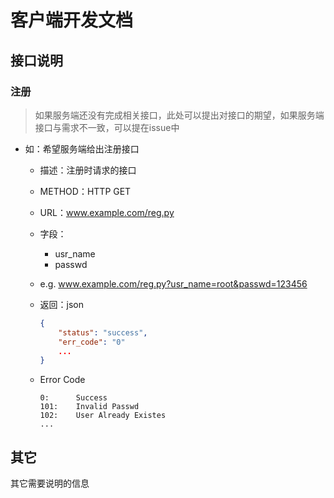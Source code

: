 # 客户端开发文档

## 接口说明

### 注册

> 如果服务端还没有完成相关接口，此处可以提出对接口的期望，如果服务端接口与需求不一致，可以提在issue中

* 如：希望服务端给出注册接口

  * 描述：注册时请求的接口

  * METHOD：HTTP GET

  * URL：www.example.com/reg.py

  * 字段：

    * usr_name
    * passwd

  * e.g. www.example.com/reg.py?usr_name=root&passwd=123456

  * 返回：json

    ```json
    {
        "status": "success",
        "err_code": "0"
        ...
    }
    ```

  * Error Code

    ```
    0:		Success
    101:	Invalid Passwd
    102:	User Already Existes
    ...
    ```

## 其它

其它需要说明的信息